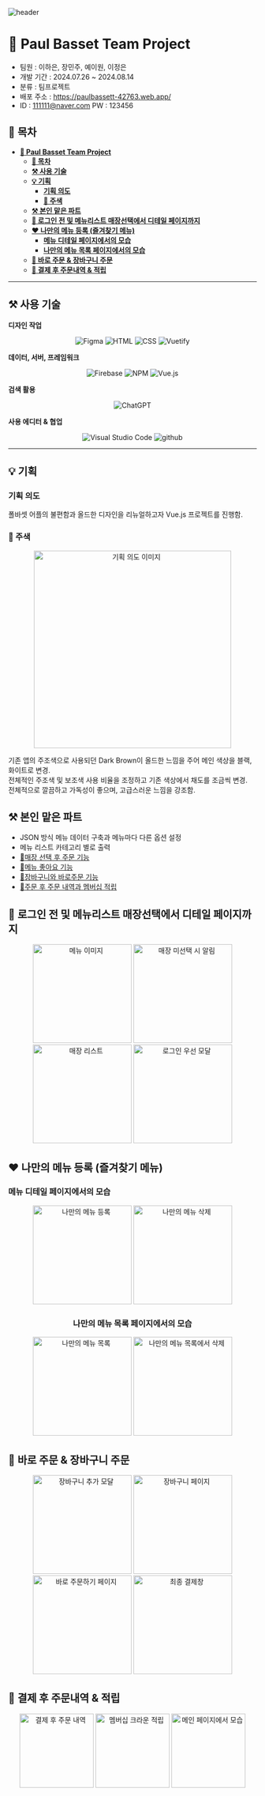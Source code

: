 ![header](https://capsule-render.vercel.app/api?type=waving&color=gradient&height=250&text=Paul%20Bassett%20&fontAlign=50)

# 👑 Paul Basset Team Project

- 팀원 : 이하은, 장민주, 예이원, 이정은 
- 개발 기간 : 2024.07.26 ~ 2024.08.14
- 분류 : 팀프로젝트
- 배포 주소 : https://paulbassett-42763.web.app/
- ID : 111111@naver.com PW : 123456


## 📌 목차

<b>

- [👑 Paul Basset Team Project](#-paul-basset-team-project)
  - [📌 목차](#-목차)
  - [⚒️ 사용 기술](#️-사용-기술)
  - [💡 기획](#-기획)
    - [기획 의도](#기획-의도)
    - [🍎 주색](#-주색)
  - [⚒️ 본인 맡은 파트](#️-본인-맡은-파트)
  - [📝 로그인 전 및 메뉴리스트 매장선택에서 디테일 페이지까지](#-로그인-전-및-메뉴리스트-매장선택에서-디테일-페이지까지)
  - [❤️ 나만의 메뉴 등록 (즐겨찾기 메뉴)](#️-나만의-메뉴-등록-즐겨찾기-메뉴)
    - [메뉴 디테일 페이지에서의 모습](#메뉴-디테일-페이지에서의-모습)
    - [나만의 메뉴 목록 페이지에서의 모습](#나만의-메뉴-목록-페이지에서의-모습)
  - [📝 바로 주문 \& 장바구니 주문](#-바로-주문--장바구니-주문)
  - [📝 결제 후 주문내역 \& 적립](#-결제-후-주문내역--적립)
  
</b>

---

## ⚒️ 사용 기술

**디자인 작업**

<div align="center">

![Figma](https://img.shields.io/badge/figma-%23F24E1E.svg?style=for-the-badge&logo=figma&logoColor=white)
![HTML](https://img.shields.io/badge/HTML-ef6262?style=for-the-badge&logo=html5&logoColor=white) ![CSS](https://img.shields.io/badge/CSS-2B2A4C?&style=for-the-badge&logo=css3&logoColor=white)
![Vuetify](https://img.shields.io/badge/Vuetify-1867C0?style=for-the-badge&logo=vuetify&logoColor=AEDDFF)

</div>

**데이터, 서버, 프레임워크**

<div align="center">

![Firebase](https://img.shields.io/badge/firebase-a08021?style=for-the-badge&logo=firebase&logoColor=ffcd34)
![NPM](https://img.shields.io/badge/NPM-%23CB3837.svg?style=for-the-badge&logo=npm&logoColor=white)
![Vue.js](https://img.shields.io/badge/vuejs-%2335495e.svg?style=for-the-badge&logo=vuedotjs&logoColor=%234FC08D)

</div>

**검색 활용**

<div align="center">

  ![ChatGPT](https://img.shields.io/badge/chatGPT-74aa9c?style=for-the-badge&logo=openai&logoColor=white)

</div>

**사용 에디터 & 협업**

<div align="center">

  ![Visual Studio Code](https://img.shields.io/badge/Visual_Studio_Code-0078D4?style=for-the-badge&logo=visual%20studio%20code&logoColor=white) 
  ![github](https://img.shields.io/badge/GitHub-100000?style=for-the-badge&logo=github&logoColor=white)


</div>

---

## 💡 기획

### 기획 의도 

폴바셋 어플의 불편함과 올드한 디자인을 리뉴얼하고자 Vue.js 프로젝트를 진행함.

### 🍎 주색 

<div align="center">
  <img src="readmeimgfile/스크린샷 2024-08-14 오후 3.51.21.png" alt="기획 의도 이미지" width="400"/>
</div>

기존 앱의 주조색으로 사용되던 Dark Brown이 올드한 느낌을 주어 메인 색상을 블랙, 화이트로 변경.  
전체적인 주조색 및 보조색 사용 비율을 조정하고 기존 색상에서 채도를 조금씩 변경.  
전체적으로 깔끔하고 가독성이 좋으며, 고급스러운 느낌을 강조함.

## ⚒️ 본인 맡은 파트

- JSON 방식 메뉴 데이터 구축과 메뉴마다 다른 옵션 설정
- 메뉴 리스트 카테고리 별로 출력
- [📌매장 선택 후 주문 기능](#-로그인-전-및-메뉴리스트-매장선택에서-디테일-페이지까지)
- [📌메뉴 좋아요 기능](#️-나만의-메뉴-등록-즐겨찾기-메뉴) 
- [📌장바구니와 바로주문 기능](#-바로-주문--장바구니-주문) 
- [📌주문 후 주문 내역과 멤버십 적립](#-결제-후-주문내역--적립)



## 📝 로그인 전 및 메뉴리스트 매장선택에서 디테일 페이지까지 

<div align="center">
  <img src="readmeimgfile/KakaoTalk_Photo_2024-08-14-17-08-43 005.png" alt="메뉴 이미지" width="200"/>
  <img src="readmeimgfile/KakaoTalk_Photo_2024-08-14-17-20-13.png" alt="매장 미선택 시 알림" width="200"/>
  <img src="readmeimgfile/KakaoTalk_Photo_2024-08-14-17-08-43 001.png" alt="매장 리스트" width="200"/>
  <img src="readmeimgfile/KakaoTalk_Photo_2024-08-14-17-20-37.png" alt="로그인 우선 모달" width="200"/>
</div>


## ❤️ 나만의 메뉴 등록 (즐겨찾기 메뉴)

### 메뉴 디테일 페이지에서의 모습

<div align="center">
  <img src="readmeimgfile/KakaoTalk_Photo_2024-08-14-17-20-41.png" alt="나만의 메뉴 등록" width="200"/>
  <img src="readmeimgfile/KakaoTalk_Photo_2024-08-14-17-20-44.png" alt="나만의 메뉴 삭제" width="200"/>

### 나만의 메뉴 목록 페이지에서의 모습
  
  <img src="readmeimgfile/KakaoTalk_Photo_2024-08-14-17-40-59 002.png" alt="나만의 메뉴 목록" width="200"/>
  <img src="readmeimgfile/KakaoTalk_Photo_2024-08-14-17-40-58 001.png" alt="나만의 메뉴 목록에서 삭제" width="200"/>
</div>

## 📝 바로 주문 & 장바구니 주문

<div align="center">
  <img src="readmeimgfile/KakaoTalk_Photo_2024-08-14-17-47-22.png" alt="장바구니 추가 모달" width="200"/>
  <img src="readmeimgfile/KakaoTalk_Photo_2024-08-14-17-08-43 008.png" alt="장바구니 페이지" width="200"/>

  <img src="readmeimgfile/KakaoTalk_Photo_2024-08-14-17-08-43 011.png" alt="바로 주문하기 페이지" width="200"/>
  <img src="readmeimgfile/KakaoTalk_Photo_2024-08-14-17-08-43 006.png" alt="최종 결제창" width="200"/>
</div>

## 📝 결제 후 주문내역 & 적립 

<div align="center">
  <img src="readmeimgfile/KakaoTalk_Photo_2024-08-14-17-08-43 002.png" alt="결제 후 주문 내역" width="150"/>
  <img src="readmeimgfile/KakaoTalk_Photo_2024-08-14-17-08-43 003.png" alt="멤버십 크라운 적립" width="150"/>
  <img src="readmeimgfile/스크린샷 2024-08-14 오후 6.05.13.png" alt="메인 페이지에서 모습" width="150"/>
</div>
